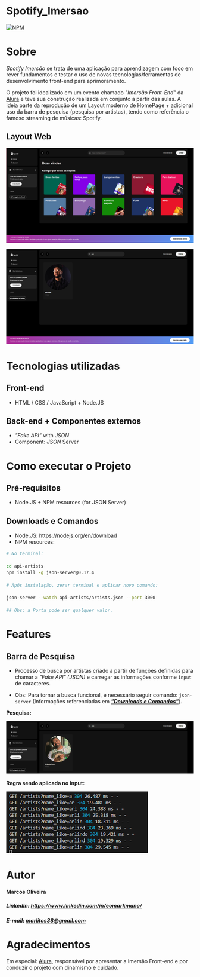 # Spotify_Imersao
[![NPM](https://img.shields.io/npm/l/react)](https://github.com/eomarkmano/spotify-imersao/blob/main/LICENSE)

# Sobre
*Spotify Imersão* se trata de uma aplicação para aprendizagem com foco em rever fundamentos e testar o uso de novas tecnologias/ferramentas de desenvolvimento front-end para aprimoramento.

O projeto foi idealizado em um evento chamado *"Imersão Front-End"* da [Alura](https://www.alura.com.br) e teve sua construção realizada em conjunto a partir das aulas. A ideia parte da reprodução de um Layout moderno de HomePage + adicional uso da barra de pesquisa (pesquisa por artistas), tendo como referência o famoso streaming de músicas: Spotify.
## Layout Web
![Homepage_1](https://github.com/eomarkmano/spotify-imersao/blob/main/src/assets/git%20resources/Homepage_1.png)

![Searchbar_1](https://github.com/eomarkmano/spotify-imersao/blob/main/src/assets/git%20resources/Searchbar_1.png)

# Tecnologias utilizadas
## Front-end
- HTML / CSS / JavaScript + Node.JS

## Back-end + Componentes externos
- *"Fake API"* with *JSON*
- Component: *JSON* Server

# Como executar o Projeto
## Pré-requisitos 
- Node.JS + NPM resources (for JSON Server)
## Downloads e Comandos
- Node.JS: https://nodejs.org/en/download
- NPM resources: 
```bash
# No terminal:

cd api-artists
npm install -g json-server@0.17.4 

# Após instalação, zerar terminal e aplicar novo comando:

json-server --watch api-artists/artists.json --port 3000

## Obs: a Porta pode ser qualquer valor.
```

# Features
## Barra de Pesquisa
- Processo de busca por artistas criado a partir de funções definidas para chamar a *"Fake API" (JSON)* e carregar as informações conforme `input` de caracteres.

* Obs: Para tornar a busca funcional, é necessário seguir comando: `json-server` (Informações referenciadas em [***"Downloads e Comandos"***](https://github.com/eomarkmano/spotify-imersao/edit/main/README.md#layout-web)).

**Pesquisa:** 

![Searchbar_2](https://github.com/eomarkmano/spotify-imersao/blob/main/src/assets/git%20resources/Searchbar_2.png) 

**Regra sendo aplicada no input:**

![Searchbar_monitor_1](https://github.com/eomarkmano/spotify-imersao/blob/main/src/assets/git%20resources/Searchbar_monitor_1.png)

# Autor
**Marcos Oliveira**

##### LinkedIn: https://www.linkedin.com/in/eomarkmano/
##### E-mail: marlitos38@gmail.com

# Agradecimentos

Em especial: [Alura](https://www.alura.com.br), responsável por apresentar a Imersão Front-end e por conduzir o projeto com dinamismo e cuidado.


